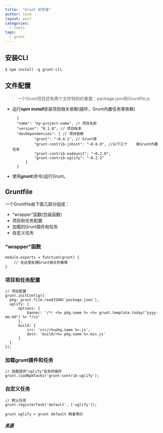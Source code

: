 ```yaml
---
title:  "Grunt 初学者"
author: luna
layout: post
categories: 
  - tools
tags: 
  - grunt
---
```




## 安装CLI
	
	$ npm install -g grunt-cli
	
	
## 文件配置
	
>一个Grunt项目还有两个文件特别的重要：package.json和Gruntfile.js

* 运行***npm install***安装项目相关依赖(插件，Grunt内置任务等依赖)

		{
    	"name": "my-project-name", // 项目名称
    	"version": "0.1.0", // 项目版本
    	"devDependencies": { // 项目依赖
        		"grunt": "~0.4.1", // Grunt库
        		"grunt-contrib-jshint": "~0.6.0", //以下三个	是Grunt内置任务
        		"grunt-contrib-nodeunit": "~0.2.0",
        		"grunt-contrib-uglify": "~0.2.2"
    		}
		}
		
* 使用***grunt***(命令)运行Grunt。

## Gruntfile

一个Gruntfile由下面几部分组成：

* "wrapper"函数(包装函数)
* 项目和任务配置
* 加载的Grunt插件和任务
* 自定义任务


### "wrapper"函数

	module.exports = function(grunt) {
    	// 在这里处理Grunt相关的事情
	}
	
### 项目和任务配置
	
	// 项目配置
	grunt.initConfig({
	  pkg: grunt.file.readJSON('package.json'),
	  uglify: {
	      options: {
	          banner: '/*! <%= pkg.name %> <%= grunt.template.today("yyyy-mm-dd") %> */\n'
	      },
	      build: {
	          src: 'src/<%=pkg.name %>.js',
	          dest: 'build/<%= pkg.name %>.min.js'
	      }
	  }
	});

### 加载grunt插件和任务

	// 加载提供"uglify"任务的插件
	grunt.loadNpmTasks('grunt-contrib-uglify');
	
### 自定义任务	
	// 默认任务
	grunt.registerTask('default', ['uglify']);
	
	grunt uglify = grunt default 两者等价
	

##### [来源](http://www.gruntjs.org/)
